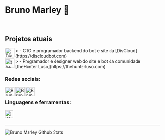 # Bruno Marley 👋

<br />

## Projetos atuais

<img align="left" width="30px" alt="DisCloud" src="https://gblobscdn.gitbook.com/assets%2F-LmveSmUr3rXxq5cvnW5%2F-Lqi6xDE_7ijG6VKAzZX%2F-Lqi7erfEXlqjPVXAN-2%2Fdiscloudlogo.png?alt=media&token=cf8f1f8f-f10f-4519-9c7c-cc8a8816f8ac">
> - CTO e programador backend do bot e site da [DisCloud](https://discloudbot.com)

<br>

<img align="left" width="30px" alt="theHunter Luso" src="https://thehunterluso.com/public/img/logo.png">
> - Programador e designer web do site e bot da comunidade [theHunter Luso](https://thehunterluso.com)


### Redes sociais:

[<img align="left" alt="Bruno Marley | YouTube" width="30px" src="https://cdn4.iconfinder.com/data/icons/social-messaging-ui-color-shapes-2-free/128/social-youtube-square1-512.png" />](https://www.youtube.com/channel/UC_tKn6TardcuCCLB98Pe2YQ)
[<img align="left" alt="Bruno Marley | Twitter" width="30px" src="https://image.flaticon.com/icons/png/512/124/124021.png" />](https://twitter.com/BrunoMarley__)
[<img align="left" alt="Bruno Marley | Steam" width="30px" src="https://upload.wikimedia.org/wikipedia/commons/thumb/8/83/Steam_icon_logo.svg/512px-Steam_icon_logo.svg.png" />](https://steamcommunity.com/id/apollogson/)

<br />

### Linguagens e ferramentas:

<img align="left" alt="Javascript" width="26px" src="https://addons-media.operacdn.com/media/CACHE/images/extensions/65/203065/1.2.4.1-rev2/images/0cded3a3276425911d55a2552bf361bf/7852aa99f857cd72012843b4cce5090f.jpg" />

<br />
<br />

---

<img align="left" alt="Bruno Marley Github Stats" src="https://github-readme-stats.vercel.app/api?username=Bruno-Marley&show_icons=true&hide_border=true" />
